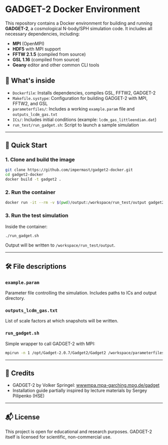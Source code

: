 # GADGET-2 Docker Environment

This repository contains a Docker environment for building and running **GADGET-2**, a cosmological N-body/SPH simulation code. It includes all necessary dependencies, including:

- **MPI** (OpenMPI)
- **HDF5** with MPI support
- **FFTW 2.1.5** (compiled from source)
- **GSL 1.16** (compiled from source)
- **Geany** editor and other common CLI tools

## 🧱 What's inside

- `Dockerfile`: Installs dependencies, compiles GSL, FFTW2, GADGET-2
- `Makefile.systype`: Configuration for building GADGET-2 with MPI, FFTW2, and GSL
- `parameterfiles/`: Includes a working `example.param` file and `outputs_lcdm_gas.txt`
- `ICs/`: Includes initial conditions (example: `lcdm_gas_littleendian.dat`)
- `run_test/run_gadget.sh`: Script to launch a sample simulation

---

## 🚀 Quick Start

### 1. Clone and build the image

```bash
git clone https://github.com/impermast/gadget2-docker.git
cd gadget2-docker
docker build -t gadget2 .
```

### 2. Run the container

```bash
docker run -it --rm -v $(pwd)/output:/workspace/run_test/output gadget2
```

### 3. Run the test simulation

Inside the container:

```bash
./run_gadget.sh
```

Output will be written to `/workspace/run_test/output`.

---

## 🛠 File descriptions

### `example.param`

Parameter file controlling the simulation. Includes paths to ICs and output directory.

### `outputs_lcdm_gas.txt`

List of scale factors at which snapshots will be written.

### `run_gadget.sh`

Simple wrapper to call GADGET-2 with MPI:

```bash
mpirun -n 1 /opt/Gadget-2.0.7/Gadget2/Gadget2 /workspace/parameterfiles/example.param
```

---

## 📎 Credits

- GADGET-2 by Volker Springel: [wwwmpa.mpa-garching.mpg.de/gadget](https://wwwmpa.mpa-garching.mpg.de/gadget/)
- Installation guide partially inspired by lecture materials by Sergey Pilipenko (HSE)

---

## 📬 License

This project is open for educational and research purposes. GADGET-2 itself is licensed for scientific, non-commercial use.

